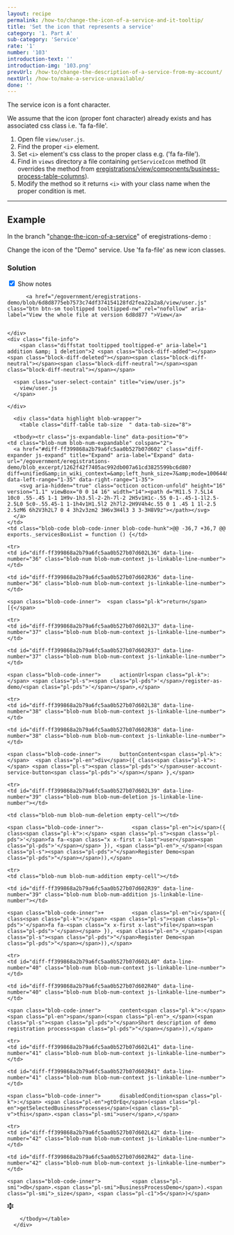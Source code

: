 ```yaml
---
layout: recipe
permalink: /how-to/change-the-icon-of-a-service-and-it-tooltip/
title: 'Set the icon that represents a service'
category: '1. Part A'
sub-category: 'Service'
rate: '1'
number: '103'
introduction-text: ''
introduction-img: '103.png'
prevUrl: /how-to/change-the-description-of-a-service-from-my-account/
nextUrl: /how-to/make-a-service-unavailable/
done: ''
---
```


The service icon is a font character.

We assume that the icon (proper font character) already exists and has associated css class i.e. 'fa fa-file'.

1. Open file `view/user.js`.
2. Find the proper `<i>` element.
3. Set `<i>` element's css class to the proper class e.g. ('fa fa-file').
4. Find in `views` directory a file containing `getServiceIcon` method (It overrides the method from [eregistrations/view/components/business-process-table-columns](https://github.com/egovernment/eregistrations/blob/master/view/components/business-process-table-columns.js)).
5. Modify the method so it returns `<i>` with your class name when the proper condition is met. 

---

## Example

In the branch "[change-the-icon-of-a-service](https://github.com/egovernment/eregistrations-demo/tree/change-the-icon-of-a-service)" of eregistrations-demo :

Change the icon of the "Demo" service. Use 'fa fa-file' as new icon classes.

### Solution

<div id="files" class="diff-view " onclick="window.open('https://github.com/egovernment/eregistrations-demo/compare/change-the-icon-of-a-service...change-the-icon-of-a-service-solution#files')">
      
<a name="diff-ff399868a2b79a6fc5aa0b527b07d602"></a>
<div id="diff-0" class="file js-details-container
             
             
             
             
             show-inline-notes
           ">
  <div class="file-header" data-path="view/user.js">
    <div class="file-actions">
        <span class="show-file-notes">
          <label>
            <input type="checkbox" checked="checked" class="js-toggle-file-notes">
            Show notes
          </label>
        </span>

          <a href="/egovernment/eregistrations-demo/blob/6d8d8775eb7573c74df374154128fd2fea22a2a8/view/user.js" class="btn btn-sm tooltipped tooltipped-nw" rel="nofollow" aria-label="View the whole file at version 6d8d877 ">View</a>


    </div>
    <div class="file-info">
        <span class="diffstat tooltipped tooltipped-e" aria-label="1 addition &amp; 1 deletion">2 <span class="block-diff-added"></span><span class="block-diff-deleted"></span><span class="block-diff-neutral"></span><span class="block-diff-neutral"></span><span class="block-diff-neutral"></span></span>

      <span class="user-select-contain" title="view/user.js">
        view/user.js
      </span>
      
    </div>
  </div>

      <div class="data highlight blob-wrapper">
        <table class="diff-table tab-size  " data-tab-size="8">
          
      <tbody><tr class="js-expandable-line" data-position="0">
    <td class="blob-num blob-num-expandable" colspan="2">
      <a href="#diff-ff399868a2b79a6fc5aa0b527b07d602" class="diff-expander js-expand" title="Expand" aria-label="Expand" data-url="/egovernment/eregistrations-demo/blob_excerpt/1262f42f7405ac992db007a61cd3825599bc6d80?diff=unified&amp;in_wiki_context=&amp;left_hunk_size=7&amp;mode=100644&amp;next_line_num_left=36&amp;next_line_num_right=36&amp;path=view%2Fuser.js&amp;prev_line_num_left=&amp;prev_line_num_right=&amp;right_hunk_size=7" data-left-range="1-35" data-right-range="1-35">
        <svg aria-hidden="true" class="octicon octicon-unfold" height="16" version="1.1" viewBox="0 0 14 16" width="14"><path d="M11.5 7.5L14 10c0 .55-.45 1-1 1H9v-1h3.5l-2-2h-7l-2 2H5v1H1c-.55 0-1-.45-1-1l2.5-2.5L0 5c0-.55.45-1 1-1h4v1H1.5l2 2h7l2-2H9V4h4c.55 0 1 .45 1 1l-2.5 2.5zM6 6h2V3h2L7 0 4 3h2v3zm2 3H6v3H4l3 3 3-3H8V9z"></path></svg>
      </a>
    </td>
    <td class="blob-code blob-code-inner blob-code-hunk">@@ -36,7 +36,7 @@ exports._servicesBoxList = function () {</td>
  </tr>

    <tr>
    <td id="diff-ff399868a2b79a6fc5aa0b527b07d602L36" data-line-number="36" class="blob-num blob-num-context js-linkable-line-number"></td>

    <td id="diff-ff399868a2b79a6fc5aa0b527b07d602R36" data-line-number="36" class="blob-num blob-num-context js-linkable-line-number"></td>

  <td class="blob-code blob-code-context">

    <span class="blob-code-inner"> 	<span class="pl-k">return</span> [{</span>

  </td>
</tr>


    <tr>
    <td id="diff-ff399868a2b79a6fc5aa0b527b07d602L37" data-line-number="37" class="blob-num blob-num-context js-linkable-line-number"></td>

    <td id="diff-ff399868a2b79a6fc5aa0b527b07d602R37" data-line-number="37" class="blob-num blob-num-context js-linkable-line-number"></td>

  <td class="blob-code blob-code-context">

    <span class="blob-code-inner"> 		actionUrl<span class="pl-k">:</span> <span class="pl-s"><span class="pl-pds">'</span>/register-as-demo/<span class="pl-pds">'</span></span>,</span>

  </td>
</tr>


    <tr>
    <td id="diff-ff399868a2b79a6fc5aa0b527b07d602L38" data-line-number="38" class="blob-num blob-num-context js-linkable-line-number"></td>

    <td id="diff-ff399868a2b79a6fc5aa0b527b07d602R38" data-line-number="38" class="blob-num blob-num-context js-linkable-line-number"></td>

  <td class="blob-code blob-code-context">

    <span class="blob-code-inner"> 		buttonContent<span class="pl-k">:</span>  <span class="pl-en">div</span>({ class<span class="pl-k">:</span> <span class="pl-s"><span class="pl-pds">'</span>user-account-service-button<span class="pl-pds">'</span></span> },</span>

  </td>
</tr>


    <tr>
    <td id="diff-ff399868a2b79a6fc5aa0b527b07d602L39" data-line-number="39" class="blob-num blob-num-deletion js-linkable-line-number"></td>

    <td class="blob-num blob-num-deletion empty-cell"></td>

  <td class="blob-code blob-code-deletion">

    <span class="blob-code-inner">-			<span class="pl-en">i</span>({ class<span class="pl-k">:</span> <span class="pl-s"><span class="pl-pds">'</span>fa fa-<span class="x x-first x-last">user</span><span class="pl-pds">'</span></span> }), <span class="pl-en">_</span>(<span class="pl-s"><span class="pl-pds">"</span>Register Demo<span class="pl-pds">"</span></span>)),</span>

  </td>
</tr>


    <tr>
    <td class="blob-num blob-num-addition empty-cell"></td>

    <td id="diff-ff399868a2b79a6fc5aa0b527b07d602R39" data-line-number="39" class="blob-num blob-num-addition js-linkable-line-number"></td>

  <td class="blob-code blob-code-addition">

    <span class="blob-code-inner">+			<span class="pl-en">i</span>({ class<span class="pl-k">:</span> <span class="pl-s"><span class="pl-pds">'</span>fa fa-<span class="x x-first x-last">file</span><span class="pl-pds">'</span></span> }), <span class="pl-en">_</span>(<span class="pl-s"><span class="pl-pds">"</span>Register Demo<span class="pl-pds">"</span></span>)),</span>

  </td>
</tr>


    <tr>
    <td id="diff-ff399868a2b79a6fc5aa0b527b07d602L40" data-line-number="40" class="blob-num blob-num-context js-linkable-line-number"></td>

    <td id="diff-ff399868a2b79a6fc5aa0b527b07d602R40" data-line-number="40" class="blob-num blob-num-context js-linkable-line-number"></td>

  <td class="blob-code blob-code-context">

    <span class="blob-code-inner"> 		content<span class="pl-k">:</span> <span class="pl-en">span</span>(<span class="pl-en">_</span>(<span class="pl-s"><span class="pl-pds">"</span>Short description of demo registration process<span class="pl-pds">"</span></span>)),</span>

  </td>
</tr>


    <tr>
    <td id="diff-ff399868a2b79a6fc5aa0b527b07d602L41" data-line-number="41" class="blob-num blob-num-context js-linkable-line-number"></td>

    <td id="diff-ff399868a2b79a6fc5aa0b527b07d602R41" data-line-number="41" class="blob-num blob-num-context js-linkable-line-number"></td>

  <td class="blob-code blob-code-context">

    <span class="blob-code-inner"> 		disabledCondition<span class="pl-k">:</span> <span class="pl-en">gtOrEq</span>(<span class="pl-en">getSelectedBusinessProcesses</span>(<span class="pl-v">this</span>.<span class="pl-smi">user</span>,</span>

  </td>
</tr>


    <tr>
    <td id="diff-ff399868a2b79a6fc5aa0b527b07d602L42" data-line-number="42" class="blob-num blob-num-context js-linkable-line-number"></td>

    <td id="diff-ff399868a2b79a6fc5aa0b527b07d602R42" data-line-number="42" class="blob-num blob-num-context js-linkable-line-number"></td>

  <td class="blob-code blob-code-context">

    <span class="blob-code-inner"> 			<span class="pl-smi">db</span>.<span class="pl-smi">BusinessProcessDemo</span>).<span class="pl-smi">_size</span>, <span class="pl-c1">5</span>)</span>

  </td>
</tr>


  <tr class="js-expandable-line">
   <td class="blob-num blob-num-expandable" colspan="2">
     <a href="#diff-ff399868a2b79a6fc5aa0b527b07d602" class="diff-expander js-expand" title="Expand" aria-label="Expand" data-url="/egovernment/eregistrations-demo/blob_excerpt/1262f42f7405ac992db007a61cd3825599bc6d80?diff=unified&amp;in_wiki_context=&amp;mode=100644&amp;path=view%2Fuser.js&amp;prev_line_num_left=42&amp;prev_line_num_right=42" data-left-range="43-44" data-right-range="43-44">
       <svg aria-hidden="true" class="octicon octicon-unfold" height="16" version="1.1" viewBox="0 0 14 16" width="14"><path d="M11.5 7.5L14 10c0 .55-.45 1-1 1H9v-1h3.5l-2-2h-7l-2 2H5v1H1c-.55 0-1-.45-1-1l2.5-2.5L0 5c0-.55.45-1 1-1h4v1H1.5l2 2h7l2-2H9V4h4c.55 0 1 .45 1 1l-2.5 2.5zM6 6h2V3h2L7 0 4 3h2v3zm2 3H6v3H4l3 3 3-3H8V9z"></path></svg>
     </a>
   </td>
   <td class="blob-code blob-code-expandable"></td>
  </tr>

        </tbody></table>
      </div>
</div>

</div>
